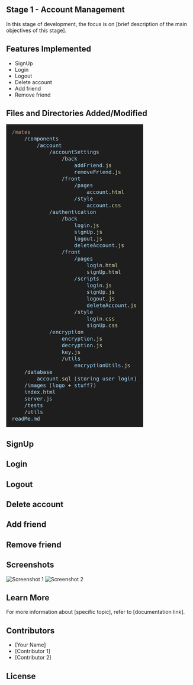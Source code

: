 ## Stage 1 - Account Management

In this stage of development, the focus is on [brief description of the main objectives of this stage].

## Features Implemented

- SignUp
- Login
- Logout
- Delete account
- Add friend
- Remove friend

## Files and Directories Added/Modified

![file structure](../images/filestage1.png)

## SignUp


## Login


## Logout


## Delete account


## Add friend


## Remove friend

## Screenshots

![Screenshot 1](./screenshots/screenshot1.png)
![Screenshot 2](./screenshots/screenshot2.png)

## Learn More

For more information about [specific topic], refer to [documentation link].

## Contributors

- [Your Name]
- [Contributor 1]
- [Contributor 2]

## License




